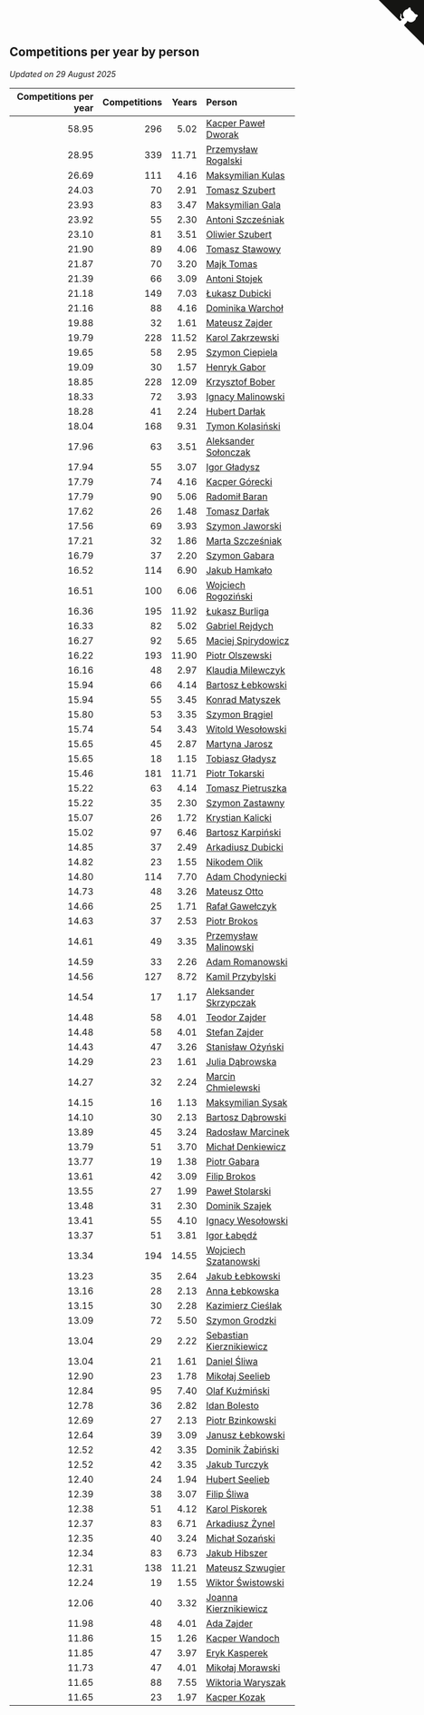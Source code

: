## Competitions per year by person

*Updated on 29 August 2025*

| Competitions per year | Competitions | Years | Person |
| ---: | ---: | ---: | :--- |
| 58.95 | 296 | 5.02 | [Kacper Paweł Dworak](https://www.worldcubeassociation.org/persons/2020DWOR01) |
| 28.95 | 339 | 11.71 | [Przemysław Rogalski](https://www.worldcubeassociation.org/persons/2013ROGA02) |
| 26.69 | 111 | 4.16 | [Maksymilian Kulas](https://www.worldcubeassociation.org/persons/2021KULA02) |
| 24.03 | 70 | 2.91 | [Tomasz Szubert](https://www.worldcubeassociation.org/persons/2022SZUB02) |
| 23.93 | 83 | 3.47 | [Maksymilian Gala](https://www.worldcubeassociation.org/persons/2022GALA01) |
| 23.92 | 55 | 2.30 | [Antoni Szcześniak](https://www.worldcubeassociation.org/persons/2023SZCZ04) |
| 23.10 | 81 | 3.51 | [Oliwier Szubert](https://www.worldcubeassociation.org/persons/2022SZUB01) |
| 21.90 | 89 | 4.06 | [Tomasz Stawowy](https://www.worldcubeassociation.org/persons/2021STAW01) |
| 21.87 | 70 | 3.20 | [Majk Tomas](https://www.worldcubeassociation.org/persons/2022TOMA05) |
| 21.39 | 66 | 3.09 | [Antoni Stojek](https://www.worldcubeassociation.org/persons/2022STOJ03) |
| 21.18 | 149 | 7.03 | [Łukasz Dubicki](https://www.worldcubeassociation.org/persons/2018DUBI01) |
| 21.16 | 88 | 4.16 | [Dominika Warchoł](https://www.worldcubeassociation.org/persons/2021WARC01) |
| 19.88 | 32 | 1.61 | [Mateusz Zajder](https://www.worldcubeassociation.org/persons/2024ZAJD01) |
| 19.79 | 228 | 11.52 | [Karol Zakrzewski](https://www.worldcubeassociation.org/persons/2014ZAKR01) |
| 19.65 | 58 | 2.95 | [Szymon Ciepiela](https://www.worldcubeassociation.org/persons/2022CIEP01) |
| 19.09 | 30 | 1.57 | [Henryk Gabor](https://www.worldcubeassociation.org/persons/2024GABO02) |
| 18.85 | 228 | 12.09 | [Krzysztof Bober](https://www.worldcubeassociation.org/persons/2013BOBE01) |
| 18.33 | 72 | 3.93 | [Ignacy Malinowski](https://www.worldcubeassociation.org/persons/2021MALI02) |
| 18.28 | 41 | 2.24 | [Hubert Darłak](https://www.worldcubeassociation.org/persons/2023DARL03) |
| 18.04 | 168 | 9.31 | [Tymon Kolasiński](https://www.worldcubeassociation.org/persons/2016KOLA02) |
| 17.96 | 63 | 3.51 | [Aleksander Sołonczak](https://www.worldcubeassociation.org/persons/2022SOLO01) |
| 17.94 | 55 | 3.07 | [Igor Gładysz](https://www.worldcubeassociation.org/persons/2022GLAD01) |
| 17.79 | 74 | 4.16 | [Kacper Górecki](https://www.worldcubeassociation.org/persons/2021GORE01) |
| 17.79 | 90 | 5.06 | [Radomił Baran](https://www.worldcubeassociation.org/persons/2020BARA02) |
| 17.62 | 26 | 1.48 | [Tomasz Darłak](https://www.worldcubeassociation.org/persons/2024DARL01) |
| 17.56 | 69 | 3.93 | [Szymon Jaworski](https://www.worldcubeassociation.org/persons/2021JAWO01) |
| 17.21 | 32 | 1.86 | [Marta Szcześniak](https://www.worldcubeassociation.org/persons/2023SZCZ07) |
| 16.79 | 37 | 2.20 | [Szymon Gabara](https://www.worldcubeassociation.org/persons/2023GABA01) |
| 16.52 | 114 | 6.90 | [Jakub Hamkało](https://www.worldcubeassociation.org/persons/2018HAMK01) |
| 16.51 | 100 | 6.06 | [Wojciech Rogoziński](https://www.worldcubeassociation.org/persons/2019ROGO04) |
| 16.36 | 195 | 11.92 | [Łukasz Burliga](https://www.worldcubeassociation.org/persons/2013BURL01) |
| 16.33 | 82 | 5.02 | [Gabriel Rejdych](https://www.worldcubeassociation.org/persons/2020REJD01) |
| 16.27 | 92 | 5.65 | [Maciej Spirydowicz](https://www.worldcubeassociation.org/persons/2020SPIR01) |
| 16.22 | 193 | 11.90 | [Piotr Olszewski](https://www.worldcubeassociation.org/persons/2013OLSZ02) |
| 16.16 | 48 | 2.97 | [Klaudia Milewczyk](https://www.worldcubeassociation.org/persons/2022MILE05) |
| 15.94 | 66 | 4.14 | [Bartosz Łebkowski](https://www.worldcubeassociation.org/persons/2021LEBK01) |
| 15.94 | 55 | 3.45 | [Konrad Matyszek](https://www.worldcubeassociation.org/persons/2022MATY02) |
| 15.80 | 53 | 3.35 | [Szymon Brągiel](https://www.worldcubeassociation.org/persons/2022BRAG03) |
| 15.74 | 54 | 3.43 | [Witold Wesołowski](https://www.worldcubeassociation.org/persons/2022WESO01) |
| 15.65 | 45 | 2.87 | [Martyna Jarosz](https://www.worldcubeassociation.org/persons/2022JARO01) |
| 15.65 | 18 | 1.15 | [Tobiasz Gładysz](https://www.worldcubeassociation.org/persons/2024GLAD02) |
| 15.46 | 181 | 11.71 | [Piotr Tokarski](https://www.worldcubeassociation.org/persons/2013TOKA01) |
| 15.22 | 63 | 4.14 | [Tomasz Pietruszka](https://www.worldcubeassociation.org/persons/2021PIET01) |
| 15.22 | 35 | 2.30 | [Szymon Zastawny](https://www.worldcubeassociation.org/persons/2023ZAST01) |
| 15.07 | 26 | 1.72 | [Krystian Kalicki](https://www.worldcubeassociation.org/persons/2023KALI10) |
| 15.02 | 97 | 6.46 | [Bartosz Karpiński](https://www.worldcubeassociation.org/persons/2019KARP03) |
| 14.85 | 37 | 2.49 | [Arkadiusz Dubicki](https://www.worldcubeassociation.org/persons/2023DUBI01) |
| 14.82 | 23 | 1.55 | [Nikodem Olik](https://www.worldcubeassociation.org/persons/2024OLIK01) |
| 14.80 | 114 | 7.70 | [Adam Chodyniecki](https://www.worldcubeassociation.org/persons/2017CHOD02) |
| 14.73 | 48 | 3.26 | [Mateusz Otto](https://www.worldcubeassociation.org/persons/2022OTTO01) |
| 14.66 | 25 | 1.71 | [Rafał Gawełczyk](https://www.worldcubeassociation.org/persons/2023GAWE01) |
| 14.63 | 37 | 2.53 | [Piotr Brokos](https://www.worldcubeassociation.org/persons/2023BROK01) |
| 14.61 | 49 | 3.35 | [Przemysław Malinowski](https://www.worldcubeassociation.org/persons/2022MALI01) |
| 14.59 | 33 | 2.26 | [Adam Romanowski](https://www.worldcubeassociation.org/persons/2023ROMA10) |
| 14.56 | 127 | 8.72 | [Kamil Przybylski](https://www.worldcubeassociation.org/persons/2016PRZY01) |
| 14.54 | 17 | 1.17 | [Aleksander Skrzypczak](https://www.worldcubeassociation.org/persons/2024SKRZ01) |
| 14.48 | 58 | 4.01 | [Teodor Zajder](https://www.worldcubeassociation.org/persons/2021ZAJD03) |
| 14.48 | 58 | 4.01 | [Stefan Zajder](https://www.worldcubeassociation.org/persons/2021ZAJD02) |
| 14.43 | 47 | 3.26 | [Stanisław Ożyński](https://www.worldcubeassociation.org/persons/2022OZYN01) |
| 14.29 | 23 | 1.61 | [Julia Dąbrowska](https://www.worldcubeassociation.org/persons/2024DABR01) |
| 14.27 | 32 | 2.24 | [Marcin Chmielewski](https://www.worldcubeassociation.org/persons/2023CHMI01) |
| 14.15 | 16 | 1.13 | [Maksymilian Sysak](https://www.worldcubeassociation.org/persons/2024SYSA01) |
| 14.10 | 30 | 2.13 | [Bartosz Dąbrowski](https://www.worldcubeassociation.org/persons/2023DABR07) |
| 13.89 | 45 | 3.24 | [Radosław Marcinek](https://www.worldcubeassociation.org/persons/2022MARC05) |
| 13.79 | 51 | 3.70 | [Michał Denkiewicz](https://www.worldcubeassociation.org/persons/2021DENK01) |
| 13.77 | 19 | 1.38 | [Piotr Gabara](https://www.worldcubeassociation.org/persons/2024GABA02) |
| 13.61 | 42 | 3.09 | [Filip Brokos](https://www.worldcubeassociation.org/persons/2022BROK03) |
| 13.55 | 27 | 1.99 | [Paweł Stolarski](https://www.worldcubeassociation.org/persons/2023STOL04) |
| 13.48 | 31 | 2.30 | [Dominik Szajek](https://www.worldcubeassociation.org/persons/2023SZAJ01) |
| 13.41 | 55 | 4.10 | [Ignacy Wesołowski](https://www.worldcubeassociation.org/persons/2021WESO01) |
| 13.37 | 51 | 3.81 | [Igor Łabędź](https://www.worldcubeassociation.org/persons/2021LABE01) |
| 13.34 | 194 | 14.55 | [Wojciech Szatanowski](https://www.worldcubeassociation.org/persons/2011SZAT01) |
| 13.23 | 35 | 2.64 | [Jakub Łebkowski](https://www.worldcubeassociation.org/persons/2023LEBK01) |
| 13.16 | 28 | 2.13 | [Anna Łebkowska](https://www.worldcubeassociation.org/persons/2023LEBK04) |
| 13.15 | 30 | 2.28 | [Kazimierz Cieślak](https://www.worldcubeassociation.org/persons/2023CIES01) |
| 13.09 | 72 | 5.50 | [Szymon Grodzki](https://www.worldcubeassociation.org/persons/2020GROD01) |
| 13.04 | 29 | 2.22 | [Sebastian Kierznikiewicz](https://www.worldcubeassociation.org/persons/2023KIER02) |
| 13.04 | 21 | 1.61 | [Daniel Śliwa](https://www.worldcubeassociation.org/persons/2024SLIW01) |
| 12.90 | 23 | 1.78 | [Mikołaj Seelieb](https://www.worldcubeassociation.org/persons/2023SEEL04) |
| 12.84 | 95 | 7.40 | [Olaf Kuźmiński](https://www.worldcubeassociation.org/persons/2018KUZM02) |
| 12.78 | 36 | 2.82 | [Idan Bolesto](https://www.worldcubeassociation.org/persons/2022BOLE01) |
| 12.69 | 27 | 2.13 | [Piotr Bzinkowski](https://www.worldcubeassociation.org/persons/2023BZIN01) |
| 12.64 | 39 | 3.09 | [Janusz Łebkowski](https://www.worldcubeassociation.org/persons/2022LEBK01) |
| 12.52 | 42 | 3.35 | [Dominik Żabiński](https://www.worldcubeassociation.org/persons/2022ZABI01) |
| 12.52 | 42 | 3.35 | [Jakub Turczyk](https://www.worldcubeassociation.org/persons/2022TURC02) |
| 12.40 | 24 | 1.94 | [Hubert Seelieb](https://www.worldcubeassociation.org/persons/2023SEEL02) |
| 12.39 | 38 | 3.07 | [Filip Śliwa](https://www.worldcubeassociation.org/persons/2022SLIW01) |
| 12.38 | 51 | 4.12 | [Karol Piskorek](https://www.worldcubeassociation.org/persons/2021PISK01) |
| 12.37 | 83 | 6.71 | [Arkadiusz Żynel](https://www.worldcubeassociation.org/persons/2018ZYNE01) |
| 12.35 | 40 | 3.24 | [Michał Sozański](https://www.worldcubeassociation.org/persons/2022SOZA02) |
| 12.34 | 83 | 6.73 | [Jakub Hibszer](https://www.worldcubeassociation.org/persons/2018HIBS01) |
| 12.31 | 138 | 11.21 | [Mateusz Szwugier](https://www.worldcubeassociation.org/persons/2014SZWU01) |
| 12.24 | 19 | 1.55 | [Wiktor Świstowski](https://www.worldcubeassociation.org/persons/2024SWIS01) |
| 12.06 | 40 | 3.32 | [Joanna Kierznikiewicz](https://www.worldcubeassociation.org/persons/2022KIER01) |
| 11.98 | 48 | 4.01 | [Ada Zajder](https://www.worldcubeassociation.org/persons/2021ZAJD01) |
| 11.86 | 15 | 1.26 | [Kacper Wandoch](https://www.worldcubeassociation.org/persons/2024WAND01) |
| 11.85 | 47 | 3.97 | [Eryk Kasperek](https://www.worldcubeassociation.org/persons/2021KASP01) |
| 11.73 | 47 | 4.01 | [Mikołaj Morawski](https://www.worldcubeassociation.org/persons/2021MORA01) |
| 11.65 | 88 | 7.55 | [Wiktoria Waryszak](https://www.worldcubeassociation.org/persons/2018WARY01) |
| 11.65 | 23 | 1.97 | [Kacper Kozak](https://www.worldcubeassociation.org/persons/2023KOZA05) |


<a href="https://github.com/noeruchangd/wca_statistics_vn" class="github-corner" aria-label="View source on Github"><svg width="80" height="80" viewBox="0 0 250 250" style="fill:#151513; color:#fff; position: absolute; top: 0; border: 0; right: 0;" aria-hidden="true"><path d="M0,0 L115,115 L130,115 L142,142 L250,250 L250,0 Z"></path><path d="M128.3,109.0 C113.8,99.7 119.0,89.6 119.0,89.6 C122.0,82.7 120.5,78.6 120.5,78.6 C119.2,72.0 123.4,76.3 123.4,76.3 C127.3,80.9 125.5,87.3 125.5,87.3 C122.9,97.6 130.6,101.9 134.4,103.2" fill="currentColor" style="transform-origin: 130px 106px;" class="octo-arm"></path><path d="M115.0,115.0 C114.9,115.1 118.7,116.5 119.8,115.4 L133.7,101.6 C136.9,99.2 139.9,98.4 142.2,98.6 C133.8,88.0 127.5,74.4 143.8,58.0 C148.5,53.4 154.0,51.2 159.7,51.0 C160.3,49.4 163.2,43.6 171.4,40.1 C171.4,40.1 176.1,42.5 178.8,56.2 C183.1,58.6 187.2,61.8 190.9,65.4 C194.5,69.0 197.7,73.2 200.1,77.6 C213.8,80.2 216.3,84.9 216.3,84.9 C212.7,93.1 206.9,96.0 205.4,96.6 C205.1,102.4 203.0,107.8 198.3,112.5 C181.9,128.9 168.3,122.5 157.7,114.1 C157.9,116.9 156.7,120.9 152.7,124.9 L141.0,136.5 C139.8,137.7 141.6,141.9 141.8,141.8 Z" fill="currentColor" class="octo-body"></path></svg></a><style>.github-corner:hover .octo-arm{animation:octocat-wave 560ms ease-in-out}@keyframes octocat-wave{0%,100%{transform:rotate(0)}20%,60%{transform:rotate(-25deg)}40%,80%{transform:rotate(10deg)}}@media (max-width:500px){.github-corner:hover .octo-arm{animation:none}.github-corner .octo-arm{animation:octocat-wave 560ms ease-in-out}}</style>
